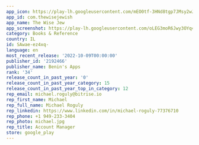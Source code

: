```yaml
---
app_icon: https://play-lh.googleusercontent.com/mEO0tf-3HNd8tgp7JMsy2wJvGF4y7rXjzcAeUtut0ys0PHJpQE_ShXPPSbMc6FiyB6o
app_id: com.thewisejewish
app_name: The Wise Jew
app_screenshot: https://play-lh.googleusercontent.com/oLEG3moR6Jwy3OYq4AbEEjiQSOSDPUMtrWqbfz2HhkPjeaQAY2jJdZZDmbahqN_95A
category: Books & Reference
country: IL
id: SAwae-ez4xq-
language: en
most_recent_release: '2022-10-09T00:00:00'
publisher_id: '2192466'
publisher_name: Benin's Apps
rank: '34'
release_count_in_past_year: '0'
release_count_in_past_year_category: 15
release_count_in_past_year_top_in_category: 12
rep_email: michael.roguly@bitrise.io
rep_first_name: Michael
rep_full_name: Michael Roguly
rep_linkedin: https://www.linkedin.com/in/michael-roguly-77376710
rep_phone: +1 949-233-3404
rep_photo: michael.jpg
rep_title: Account Manager
store: google_play
---
```

